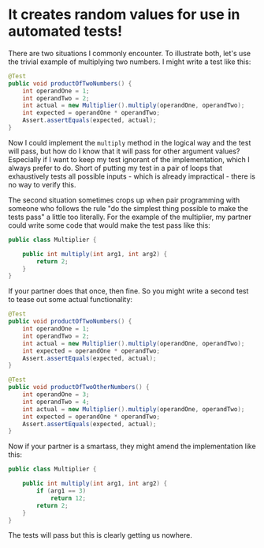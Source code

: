# It creates random values for use in automated tests!

There are two situations I commonly encounter. To illustrate both, let's use the trivial example of multiplying two
numbers. I might write a test like this:

```java
@Test
public void productOfTwoNumbers() {
    int operandOne = 1;
    int operandTwo = 2;
    int actual = new Multiplier().multiply(operandOne, operandTwo);
    int expected = operandOne * operandTwo;
    Assert.assertEquals(expected, actual);
}
```

Now I could implement the `multiply` method in the logical way and the test will pass, but how do I know that it will
pass for other argument values? Especially if I want to keep my test ignorant of the implementation, which I always
prefer to do. Short of putting my test in a pair of loops that exhaustively tests all possible inputs - which is
already impractical - there is no way to verify this.

The second situation sometimes crops up when pair programming with someone who follows the rule "do the simplest thing
possible to make the tests pass" a little too literally. For the example of the multiplier, my partner could write some
code that would make the test pass like this:

```java
public class Multiplier {

    public int multiply(int arg1, int arg2) {
        return 2;
    }
}
```

If your partner does that once, then fine. So you might write a second test to tease out some actual functionality:

```java
@Test
public void productOfTwoNumbers() {
    int operandOne = 1;
    int operandTwo = 2;
    int actual = new Multiplier().multiply(operandOne, operandTwo);
    int expected = operandOne * operandTwo;
    Assert.assertEquals(expected, actual);
}

@Test
public void productOfTwoOtherNumbers() {
    int operandOne = 3;
    int operandTwo = 4;
    int actual = new Multiplier().multiply(operandOne, operandTwo);
    int expected = operandOne * operandTwo;
    Assert.assertEquals(expected, actual);
}
```

Now if your partner is a smartass, they might amend the implementation like this:

```java
public class Multiplier {

    public int multiply(int arg1, int arg2) {
        if (arg1 == 3)
            return 12;
        return 2;
    }
}
```

The tests will pass but this is clearly getting us nowhere.